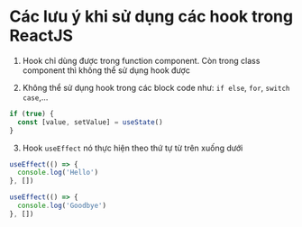 # Các lưu ý khi sử dụng các hook trong ReactJS

1. Hook chỉ dùng được trong function component. Còn trong class component thì không thể sử dụng hook
   được

2. Không thể sử dụng hook trong các block code như: `if else`, `for`, `switch case`,...

```js
if (true) {
  const [value, setValue] = useState()
}
```

3. Hook `useEffect` nó thực hiện theo thứ tự từ trên xuống dưới

```jsx
useEffect(() => {
  console.log('Hello')
}, [])

useEffect(() => {
  console.log('Goodbye')
}, [])
```
